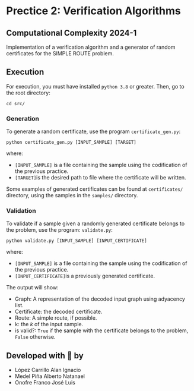 # Prectice 2: Verification Algorithms

## Computational Complexity 2024-1

Implementation of a verification algorithm and a generator of random certificates for the SIMPLE ROUTE problem. 

## Execution

For execution, you must have installed `python 3.8` or greater. Then, go to the root directory:

``` shell
cd src/
```

### Generation
To generate a random certificate, use the program `certificate_gen.py`: 

``` shell
python certificate_gen.py [INPUT_SAMPLE] [TARGET]
```
where: 
- `[INPUT_SAMPLE]` is a file containing the sample using the codification of the previous practice. 
- `[TARGET]`is the desired path to file where the certificate will be written. 

Some examples of generated certificates can be found at `certificates/` directory, using the samples in the 
`samples/` directory.

### Validation 
To validate if a sample given a randomly generated certificate belongs to the problem, use the program:
`validate.py`:
``` shell
python validate.py [INPUT_SAMPLE] [INPUT_CERTIFICATE]
```
where: 
- `[INPUT_SAMPLE]` is a file containing the sample using the codification of the previous practice. 
- `[INPUT_CERTIFICATE]`is a previously generated certificate.

The output will show: 
- Graph: A representation of the decoded input graph using adyacency list.
- Certificate: the decoded certificate.
- Route: A simple route, if possible. 
- k: the $k$ of the input sample. 
- is valid?: `True` if the sample with the certificate belongs to the problem, `False` otherwise. 

## Developed with :blue_heart: by
- López Carrillo Alan Ignacio
- Medel Piña Alberto Natanael
- Onofre Franco José Luis 

